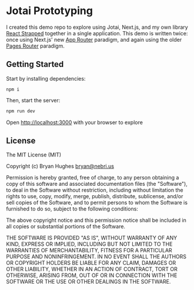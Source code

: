# Jotai Prototyping

I created this demo repo to explore using Jotai, Next.js, and my own library [React Strapped](https://github.com/nebrius/react-strapped) together in a single application. This demo is written twice: once using Next.js' new [App Router](https://nextjs.org/docs/app) paradigm, and again using the older [Pages Router](https://nextjs.org/docs/pages) paradigm.

## Getting Started

Start by installing dependencies:

```
npm i
```

Then, start the server:

```bash
npm run dev
```

Open [http://localhost:3000](http://localhost:3000) with your browser to explore

## License

The MIT License (MIT)

Copyright (c) Bryan Hughes <bryan@nebri.us>

Permission is hereby granted, free of charge, to any person obtaining a copy
of this software and associated documentation files (the "Software"), to deal
in the Software without restriction, including without limitation the rights
to use, copy, modify, merge, publish, distribute, sublicense, and/or sell
copies of the Software, and to permit persons to whom the Software is
furnished to do so, subject to the following conditions:

The above copyright notice and this permission notice shall be included in all
copies or substantial portions of the Software.

THE SOFTWARE IS PROVIDED "AS IS", WITHOUT WARRANTY OF ANY KIND, EXPRESS OR
IMPLIED, INCLUDING BUT NOT LIMITED TO THE WARRANTIES OF MERCHANTABILITY,
FITNESS FOR A PARTICULAR PURPOSE AND NONINFRINGEMENT. IN NO EVENT SHALL THE
AUTHORS OR COPYRIGHT HOLDERS BE LIABLE FOR ANY CLAIM, DAMAGES OR OTHER
LIABILITY, WHETHER IN AN ACTION OF CONTRACT, TORT OR OTHERWISE, ARISING FROM,
OUT OF OR IN CONNECTION WITH THE SOFTWARE OR THE USE OR OTHER DEALINGS IN THE
SOFTWARE.

